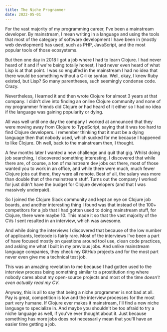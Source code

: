 ```yaml
---
title: The Niche Programmer
date: 2022-05-01
---
```


For the vast majority of my programming career, I've been a mainstream developer. By mainstream, I mean writing in a language and using the tools that most of the category of software development I have been in (mostly web development) has used, such as PHP, JavaScript, and the most popular tools of those ecosystems.

But then one day in 2018 I got a job where I had to learn Clojure. I had never heard of it and if we're being totally honest, I had never even heard of what Lisp is at that point. I was so engulfed in the mainstream I had no idea that there would be something without a C-like syntax. Well, okay, I knew Ruby existed, but Lisp? So many parentheses, such seemingly condense code. Crazy.

Nevertheless, I learned it and then wrote Clojure for almost 3 years at that company. I didn't dive into finding an online Clojure community and none of my programmer friends did Clojure or had heard of it either so I had no idea if the language was gaining popularity or dying.

All was well until one day the company I worked at announced that they were moving away from Clojure to TypeScript, saying that it was too hard to find Clojure developers. I remember thinking that it must be a dying language then that nobody used, which sucked for me because I happened to like Clojure. Oh well, back to the mainstream then, I thought.

A few months later I wanted a new challenge and quit that gig. Whilst doing job searching, I discovered something interesting. I discovered that while there are, of course, a ton of mainstream dev jobs out there, most of those wanted you to work in an office, and while there were much, much fewer Clojure jobs out there, they were all remote. Best of all, the salary was more than double that of the mainstream stuff. Turns out the company I worked for just didn't have the budget for Clojure developers (and that I was massively underpaid).

So I joined the Clojure Slack community and kept an eye on Clojure job boards, and another interesting thing I found was that instead of the 100+ competitors for a job that I had gotten used to doing mainstream stuff, for Clojure, there were maybe 10. This made it so that the vast majority of the CVs I sent resulted in an interview, which was awesome.

And while doing the interviews I discovered that because of the low number of applicants, leetcode is fairly rare. Most of the interviews I've been a part of have focused mostly on questions around tool use, clean code practices, and asking me what I built in my previous jobs. And unlike mainstream language companies, they check my GitHub projects and for the most part never even give me a technical test job.

This was an amazing revelation to me because I had gotten used to the interview process being something similar to a prostitution ring where nobody cares about my open-source projects and most of the time _doesn't even actually read my CV_. 

Anyway, this is all to say that being a niche programmer is not bad at all. Pay is great, competition is low and the interview processes for the most part very humane. If Clojure ever makes it mainstream, I'll find a new niche language to specialize in. And maybe you shouldn't be too afraid to try a niche language as well, if you've ever thought about it. Just because something has more jobs does not necessarily mean that you'll have an easier time getting a job.
